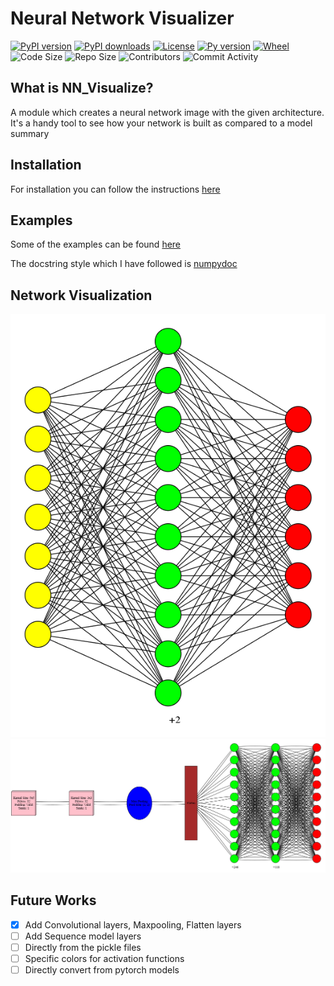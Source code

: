 # Neural Network Visualizer

[![PyPI version](https://img.shields.io/pypi/v/neuralnet-visualize?logo=pypi&logoColor=yellow&style=plastic)](https://pypi.org/project/neuralnet-visualize/)
[![PyPI downloads](https://img.shields.io/pypi/dm/neuralnet-visualize?style=plastic)](https://pypistats.org/packages/neuralnet-visualize)
[![License](https://img.shields.io/badge/License-Apache%202.0-brightgreen.svg)](https://opensource.org/licenses/Apache-2.0)
[![Py version](https://img.shields.io/pypi/pyversions/neuralnet-visualize?logo=python&logoColor=yellow?style=plastic)](https://pypi.org/project/neuralnet-visualize/)
[![Wheel](https://img.shields.io/pypi/wheel/neuralnet-visualize)](https://pypi.org/project/neuralnet-visualize/)
![Code Size](https://img.shields.io/github/languages/code-size/AnuragAnalog/nn_visualize?logo=github)
![Repo Size](https://img.shields.io/github/repo-size/AnuragAnalog/nn_visualize?logo=github&style=plastic)
![Contributors](https://img.shields.io/github/contributors/AnuragAnalog/nn_visualize?style=plastic)
![Commit Activity](https://img.shields.io/github/commit-activity/w/AnuragAnalog/nn_visualize?style=plastic)

## What is NN_Visualize?

A module which creates a neural network image with the given architecture. It's a handy tool to see how your network is built as compared to a model summary

## Installation

For installation you can follow the instructions [here](./INSTALLATION.md)

## Examples
Some of the examples can be found [here](./examples)

The docstring style which I have followed is [numpydoc](https://numpydoc.readthedocs.io/en/latest/)

## Network Visualization
![A demo](./My-Neural-Network.gv.png)
![CNN](examples/graphs/CNN.png)

## Future Works

- [x] Add Convolutional layers, Maxpooling, Flatten layers
- [ ] Add Sequence model layers
- [ ] Directly from the pickle files
- [ ] Specific colors for activation functions
- [ ] Directly convert from pytorch models
